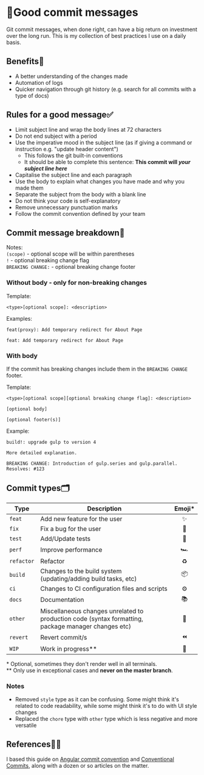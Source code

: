 # 📝Good commit messages

Git commit messages, when done right, can have a big return on investment over the long run. This is my collection of best practices I use on a daily basis.
## Benefits💪
- A better understanding of the changes made
- Automation of logs
- Quicker navigation through git history (e.g. search for all commits with a type of docs)

## Rules for a good message‍✅
- Limit subject line and wrap the body lines at 72 characters
- Do not end subject with a period
- Use the imperative mood in the subject line (as if giving a command or instruction e.g. "update header content")
    - This follows the git built-in conventions
    - It should be able to complete this sentence: **This commit will _your subject line here_**
- Capitalise the subject line and each paragraph
- Use the body to explain what changes you have made and why you made them
- Separate the subject from the body with a blank line
- Do not think your code is self-explanatory
- Remove unnecessary punctuation marks
- Follow the commit convention defined by your team

## Commit message breakdown🧰
Notes:<br />
`(scope)` - optional scope will be within parentheses<br />
`!` - optional breaking change flag<br />
`BREAKING CHANGE:` - optional breaking change footer

### Without body - only for non-breaking changes

Template:<br />
```
<type>[optional scope]: <description>
```
Examples:
```
feat(proxy): Add temporary redirect for About Page
```
```
feat: Add temporary redirect for About Page
```
### With body
If the commit has breaking changes include them in the `BREAKING CHANGE` footer.

Template:
```
<type>[optional scope][optional breaking change flag]: <description>

[optional body]

[optional footer(s)]
```
Example:
```
build!: upgrade gulp to version 4

More detailed explanation.

BREAKING CHANGE: Introduction of gulp.series and gulp.parallel.
Resolves: #123 
```
## Commit types🗂

| Type       | Description                                                                  | Emoji* |
|------------|------------------------------------------------------------------------------|:------:|
| `feat`     | Add new feature for the user                                              |✨      |
| `fix`      | Fix a bug for the user                                                    |🐛      |
| `test`     | Add/Update tests                                                        |🔬      |
| `perf`     | Improve performance                                                        |🏎      |
| `refactor` | Refactor                                                                  |♻       |
| `build`    | Changes to the build system (updating/adding build tasks, etc)      |📦      |
| `ci`       | Changes to CI configuration files and scripts                                |⚙       |
| `docs`     | Documentation                                                                |📚      |
| `other`    | Miscellaneous changes unrelated to production code (syntax formatting, package manager changes etc) |🧰      |
| `revert`   | Revert commit/s                                                           |⏪      |
| `WIP`      | Work in progress**      |🚧      |

\* Optional, sometimes they don't render well in all terminals.<br />
\** Only use in exceptional cases and **never on the master branch**.

### Notes
- Removed `style` type as it can be confusing. Some might think it's related to code readability, while some might think it's to do with UI style changes
- Replaced the `chore` type with `other` type which is less negative and more versatile
## References👨‍🏫
I based this guide on [Angular commit convention](https://docs.google.com/document/d/1QrDFcIiPjSLDn3EL15IJygNPiHORgU1_OOAqWjiDU5Y/edit) and [Conventional Commits](https://www.conventionalcommits.org/en/v1.0.0/), along with a dozen or so articles on the matter.